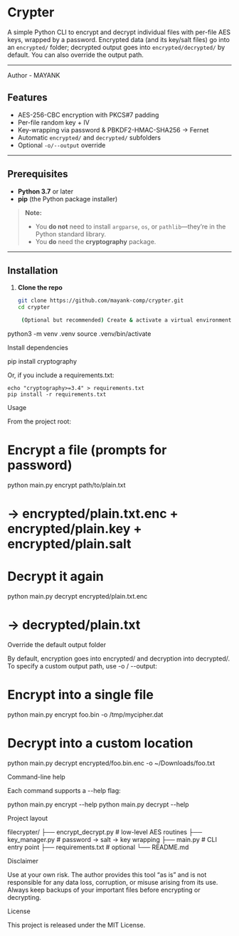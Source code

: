 # Crypter

A simple Python CLI to encrypt and decrypt individual files with per-file AES keys, wrapped by a password. Encrypted data (and its key/salt files) go into an `encrypted/` folder; decrypted output goes into `encrypted/decrypted/` by default. You can also override the output path.

---

Author - MAYANK

## Features

- AES-256-CBC encryption with PKCS#7 padding  
- Per-file random key + IV  
- Key-wrapping via password & PBKDF2-HMAC-SHA256 → Fernet  
- Automatic `encrypted/` and `decrypted/` subfolders  
- Optional `-o/--output` override  

---

## Prerequisites

- **Python 3.7** or later  
- **pip** (the Python package installer)  

> **Note:**  
> - You **do not** need to install `argparse`, `os`, or `pathlib`—they’re in the Python standard library.  
> - You **do** need the **cryptography** package.

---

## Installation

1. **Clone the repo**  
   ```bash
   git clone https://github.com/mayank-comp/crypter.git
   cd crypter

    (Optional but recommended) Create & activate a virtual environment

python3 -m venv .venv
source .venv/bin/activate

Install dependencies

pip install cryptography

Or, if you include a requirements.txt:

    echo "cryptography>=3.4" > requirements.txt
    pip install -r requirements.txt

Usage

From the project root:

# Encrypt a file (prompts for password)
python main.py encrypt path/to/plain.txt
# → encrypted/plain.txt.enc + encrypted/plain.key + encrypted/plain.salt

# Decrypt it again
python main.py decrypt encrypted/plain.txt.enc
# → decrypted/plain.txt

Override the default output folder

By default, encryption goes into encrypted/ and decryption into decrypted/.
To specify a custom output path, use -o / --output:

# Encrypt into a single file
python main.py encrypt foo.bin -o /tmp/mycipher.dat

# Decrypt into a custom location
python main.py decrypt encrypted/foo.bin.enc -o ~/Downloads/foo.txt

Command-line help

Each command supports a --help flag:

python main.py encrypt --help
python main.py decrypt --help

Project layout

filecrypter/
├── encrypt_decrypt.py    # low-level AES routines
├── key_manager.py        # password → salt → key wrapping
├── main.py               # CLI entry point
├── requirements.txt      # optional
└── README.md

Disclaimer

Use at your own risk. The author provides this tool “as is” and is not responsible for any data loss, corruption, or misuse arising from its use. Always keep backups of your important files before encrypting or decrypting.

License

This project is released under the MIT License.
